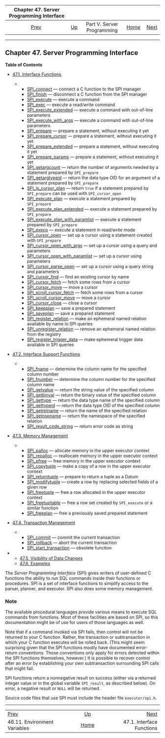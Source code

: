<!--?xml version="1.0" encoding="UTF-8" standalone="no"?-->

|           Chapter 47. Server Programming Interface          |                                                            |                            |                                                       |                                                         |
| :---------------------------------------------------------: | :--------------------------------------------------------- | :------------------------: | ----------------------------------------------------: | ------------------------------------------------------: |
| [Prev](plpython-envar.html "46.11. Environment Variables")  | [Up](server-programming.html "Part V. Server Programming") | Part V. Server Programming | [Home](index.html "PostgreSQL 17devel Documentation") |  [Next](spi-interface.html "47.1. Interface Functions") |

***

## Chapter 47. Server Programming Interface

**Table of Contents**

*   [47.1. Interface Functions](spi-interface.html)

    *   *   [SPI\_connect](spi-spi-connect.html) — connect a C function to the SPI manager
        *   [SPI\_finish](spi-spi-finish.html) — disconnect a C function from the SPI manager
        *   [SPI\_execute](spi-spi-execute.html) — execute a command
        *   [SPI\_exec](spi-spi-exec.html) — execute a read/write command
        *   [SPI\_execute\_extended](spi-spi-execute-extended.html) — execute a command with out-of-line parameters
        *   [SPI\_execute\_with\_args](spi-spi-execute-with-args.html) — execute a command with out-of-line parameters
        *   [SPI\_prepare](spi-spi-prepare.html) — prepare a statement, without executing it yet
        *   [SPI\_prepare\_cursor](spi-spi-prepare-cursor.html) — prepare a statement, without executing it yet
        *   [SPI\_prepare\_extended](spi-spi-prepare-extended.html) — prepare a statement, without executing it yet
        *   [SPI\_prepare\_params](spi-spi-prepare-params.html) — prepare a statement, without executing it yet
        *   [SPI\_getargcount](spi-spi-getargcount.html) — return the number of arguments needed by a statement prepared by `SPI_prepare`
        *   [SPI\_getargtypeid](spi-spi-getargtypeid.html) — return the data type OID for an argument of a statement prepared by `SPI_prepare`
        *   [SPI\_is\_cursor\_plan](spi-spi-is-cursor-plan.html) — return `true` if a statement prepared by `SPI_prepare` can be used with `SPI_cursor_open`
        *   [SPI\_execute\_plan](spi-spi-execute-plan.html) — execute a statement prepared by `SPI_prepare`
        *   [SPI\_execute\_plan\_extended](spi-spi-execute-plan-extended.html) — execute a statement prepared by `SPI_prepare`
        *   [SPI\_execute\_plan\_with\_paramlist](spi-spi-execute-plan-with-paramlist.html) — execute a statement prepared by `SPI_prepare`
        *   [SPI\_execp](spi-spi-execp.html) — execute a statement in read/write mode
        *   [SPI\_cursor\_open](spi-spi-cursor-open.html) — set up a cursor using a statement created with `SPI_prepare`
        *   [SPI\_cursor\_open\_with\_args](spi-spi-cursor-open-with-args.html) — set up a cursor using a query and parameters
        *   [SPI\_cursor\_open\_with\_paramlist](spi-spi-cursor-open-with-paramlist.html) — set up a cursor using parameters
        *   [SPI\_cursor\_parse\_open](spi-spi-cursor-parse-open.html) — set up a cursor using a query string and parameters
        *   [SPI\_cursor\_find](spi-spi-cursor-find.html) — find an existing cursor by name
        *   [SPI\_cursor\_fetch](spi-spi-cursor-fetch.html) — fetch some rows from a cursor
        *   [SPI\_cursor\_move](spi-spi-cursor-move.html) — move a cursor
        *   [SPI\_scroll\_cursor\_fetch](spi-spi-scroll-cursor-fetch.html) — fetch some rows from a cursor
        *   [SPI\_scroll\_cursor\_move](spi-spi-scroll-cursor-move.html) — move a cursor
        *   [SPI\_cursor\_close](spi-spi-cursor-close.html) — close a cursor
        *   [SPI\_keepplan](spi-spi-keepplan.html) — save a prepared statement
        *   [SPI\_saveplan](spi-spi-saveplan.html) — save a prepared statement
        *   [SPI\_register\_relation](spi-spi-register-relation.html) — make an ephemeral named relation available by name in SPI queries
        *   [SPI\_unregister\_relation](spi-spi-unregister-relation.html) — remove an ephemeral named relation from the registry
        *   [SPI\_register\_trigger\_data](spi-spi-register-trigger-data.html) — make ephemeral trigger data available in SPI queries

*   [47.2. Interface Support Functions](spi-interface-support.html)

    *   *   [SPI\_fname](spi-spi-fname.html) — determine the column name for the specified column number
        *   [SPI\_fnumber](spi-spi-fnumber.html) — determine the column number for the specified column name
        *   [SPI\_getvalue](spi-spi-getvalue.html) — return the string value of the specified column
        *   [SPI\_getbinval](spi-spi-getbinval.html) — return the binary value of the specified column
        *   [SPI\_gettype](spi-spi-gettype.html) — return the data type name of the specified column
        *   [SPI\_gettypeid](spi-spi-gettypeid.html) — return the data type OID of the specified column
        *   [SPI\_getrelname](spi-spi-getrelname.html) — return the name of the specified relation
        *   [SPI\_getnspname](spi-spi-getnspname.html) — return the namespace of the specified relation
        *   [SPI\_result\_code\_string](spi-spi-result-code-string.html) — return error code as string

*   [47.3. Memory Management](spi-memory.html)

    *   *   [SPI\_palloc](spi-spi-palloc.html) — allocate memory in the upper executor context
        *   [SPI\_repalloc](spi-realloc.html) — reallocate memory in the upper executor context
        *   [SPI\_pfree](spi-spi-pfree.html) — free memory in the upper executor context
        *   [SPI\_copytuple](spi-spi-copytuple.html) — make a copy of a row in the upper executor context
        *   [SPI\_returntuple](spi-spi-returntuple.html) — prepare to return a tuple as a Datum
        *   [SPI\_modifytuple](spi-spi-modifytuple.html) — create a row by replacing selected fields of a given row
        *   [SPI\_freetuple](spi-spi-freetuple.html) — free a row allocated in the upper executor context
        *   [SPI\_freetuptable](spi-spi-freetupletable.html) — free a row set created by `SPI_execute` or a similar function
        *   [SPI\_freeplan](spi-spi-freeplan.html) — free a previously saved prepared statement

*   [47.4. Transaction Management](spi-transaction.html)

    *   *   [SPI\_commit](spi-spi-commit.html) — commit the current transaction
        *   [SPI\_rollback](spi-spi-rollback.html) — abort the current transaction
        *   [SPI\_start\_transaction](spi-spi-start-transaction.html) — obsolete function

*   *   [47.5. Visibility of Data Changes](spi-visibility.html)
    *   [47.6. Examples](spi-examples.html)



The *Server Programming Interface* (SPI) gives writers of user-defined C functions the ability to run SQL commands inside their functions or procedures. SPI is a set of interface functions to simplify access to the parser, planner, and executor. SPI also does some memory management.

### Note

The available procedural languages provide various means to execute SQL commands from functions. Most of these facilities are based on SPI, so this documentation might be of use for users of those languages as well.

Note that if a command invoked via SPI fails, then control will not be returned to your C function. Rather, the transaction or subtransaction in which your C function executes will be rolled back. (This might seem surprising given that the SPI functions mostly have documented error-return conventions. Those conventions only apply for errors detected within the SPI functions themselves, however.) It is possible to recover control after an error by establishing your own subtransaction surrounding SPI calls that might fail.

SPI functions return a nonnegative result on success (either via a returned integer value or in the global variable `SPI_result`, as described below). On error, a negative result or `NULL` will be returned.

Source code files that use SPI must include the header file `executor/spi.h`.

***

|                                                             |                                                            |                                                         |
| :---------------------------------------------------------- | :--------------------------------------------------------: | ------------------------------------------------------: |
| [Prev](plpython-envar.html "46.11. Environment Variables")  | [Up](server-programming.html "Part V. Server Programming") |  [Next](spi-interface.html "47.1. Interface Functions") |
| 46.11. Environment Variables                                |    [Home](index.html "PostgreSQL 17devel Documentation")   |                               47.1. Interface Functions |
